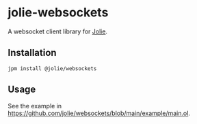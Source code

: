 # jolie-websockets

A websocket client library for [Jolie](https://jolie-lang.org).

## Installation

`jpm install @jolie/websockets`

## Usage

See the example in <https://github.com/jolie/websockets/blob/main/example/main.ol>.
